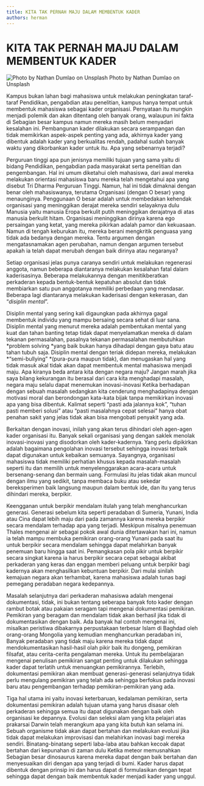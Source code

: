 ```yaml
---
title: KITA TAK PERNAH MAJU DALAM MEMBENTUK KADER
authors: herman
---
```



# KITA TAK PERNAH MAJU DALAM MEMBENTUK KADER
![Photo by Nathan Dumlao on Unsplash](https://miro.medium.com/v2/resize:fit:720/0*Y4s7Vd0DzI-HKeXm)
Photo by Nathan Dumlao on Unsplash

Kampus bukan lahan bagi mahasiswa untuk melakukan peningkatan taraf-taraf Pendidikan, pengabdian atau penelitian, kampus hanya tempat untuk membentuk mahasiswa sebagai kader organisasi. Pernyataan itu mungkin menjadi polemik dan akan ditentang oleh banyak orang, walaupun ini fakta di Sebagian besar kampus namun mereka masih belum menyadari kesalahan ini. Pembangunan kader dilakukan secara serampangan dan tidak memikirkan aspek-aspek penting yang ada, akhirnya kader yang dibentuk adalah kader yang berkualitas rendah, padahal sudah banyak waktu yang dikorbankan kader untuk itu. Apa yang sebenarnya terjadi?

Perguruan tinggi apa pun jenisnya memiliki tujuan yang sama yaitu di bidang Pendidikan, pengabdian pada masyarakat serta penelitian dan pengembangan. Hal ini umum diketahui oleh mahasiswa, dari awal mereka melakukan orientasi mahasiswa baru mereka telah mengetahui apa yang disebut Tri Dharma Perguruan Tinggi. Namun, hal ini tidak dimaknai dengan benar oleh mahasiswanya, terutama Organisasi (dengan O besar) yang menaunginya. Penggunaan O besar adalah untuk membedakan kehendak organisasi yang meninggikan derajat mereka sendiri selayaknya dulu Manusia yaitu manusia Eropa berkulit putih meninggikan derajatnya di atas manusia berkulit hitam. Organisasi meninggikan dirinya karena ego persaingan yang ketat, yang mereka pikirkan adalah pamor dan kekuasaan. Namun di tengah keburukan itu, mereka berani mengkritik penguasa yang tidak ada bedanya dengan mereka. Tentu argumen dengan mengatasnamakan agen perubahan, namun dengan argumen tersebut apakah ia telah dapat merubah dengan baik dirinya atau negaranya?

Setiap organisasi jelas punya caranya sendiri untuk melakukan regenerasi anggota, namun beberapa diantaranya melakukan kesalahan fatal dalam kaderisasinya. Beberapa melakukannya dengan menitikberatkan perkaderan kepada bentuk-bentuk kepatuhan absolut dan tidak membiarkan satu pun anggotanya memiliki perbedaan yang mendasar. Beberapa lagi diantaranya melakukan kaderisasi dengan kekerasan, dan “*disiplin mental*”.

Disiplin mental yang sering kali digaungkan pada akhirnya gagal membentuk individu yang mampu bersaing secara sehat di luar sana. Disiplin mental yang menurut mereka adalah pembentukan mental yang kuat dan tahan banting tetap tidak dapat menyelamatkan mereka di dalam tekanan permasalahan, pasalnya tekanan permasalahan membutuhkan *problem solving *yang baik bukan hanya dihadapi dengan gaya batu atau tahan tubuh saja. Disiplin mental dengan teriak didepan mereka, melakukan *“semi-bullying” *(pura-pura maupun tidak), dan menugaskan hal yang tidak masuk akal tidak akan dapat membentuk mental mahasiswa menjadi maju. Apa kiranya beda antara kita dengan negara maju? Jangan marah jika saya bilang kekurangan itu berasal dari cara kita menghadapi masalah, negara maju selalu dapat menemukan inovasi-inovasi Ketika berhadapan dengan sebuah masalah sedangkan kita cenderung menghadapinya dengan motivasi moral dan berondongan kata-kata bijak tanpa memikirkan inovasi apa yang bisa dibentuk. Kalimat seperti “pasti ada jalannya kok”, “tuhan pasti memberi solusi” atau “pasti masalahnya cepat selesai” hanya obat penahan sakit yang jelas tidak akan bisa mengobati penyakit yang ada.

Berkaitan dengan inovasi, inilah yang akan terus dihindari oleh agen-agen kader organisasi itu. Banyak sekali organisasi yang dengan saklek menolak inovasi-inovasi yang disodorkan oleh kader-kadernya. Yang perlu dipikirkan adalah bagaimana pengolahan inovasi tersebut sehingga inovasi terbaik dapat digunakan untuk kebaikan semuanya. Sayangnya, organisasi mahasiswa tidak memiliki perhatian khusus kepada masalah-masalah seperti itu dan memilih untuk menyelenggarakan acara-acara untuk bersenang-senang dan bermain uang. Formulasi itu jelas tidak akan muncul dengan ilmu yang sedikit, tanpa membaca buku atau sekedar bereksperimen baik langsung maupun dalam bentuk ide, dan itu yang terus dihindari mereka, berpikir.

Keengganan untuk berpikir mendalam itulah yang telah menghancurkan generasi. Generasi sebelum kita seperti peradaban di Sumeria, Yunani, India atau Cina dapat lebih maju dari pada zamannya karena mereka berpikir secara mendalam terhadap apa yang terjadi. Meskipun misalnya penemuan Thales mengenai air sebagai pokok awal dunia ditertawakan hari ini, namun ia telah mampu membuka pemikiran orang-orang Yunani pada saat itu untuk berpikir secara mendalam sehingga dapat melahirkan banyak penemuan baru hingga saat ini. Pemangkasan pola pikir untuk berpikir secara singkat karena ia harus berpikir secara cepat sebagai akibat perkaderan yang keras dan enggan memberi peluang untuk berpikir bagi kadernya akan menghasilkan kebuntuan berpikir. Dari mulai sinilah kemajuan negara akan terhambat, karena mahasiswa adalah tunas bagi pemegang peradaban negara kedepannya.

Masalah selanjutnya dari perkaderan mahasiswa adalah mengenai dokumentasi, tidak, ini bukan tentang seberapa banyak foto kader dengan rambut botak atau pakaian seragam tapi mengenai dokumentasi pemikiran. Pemikiran yang beragam dan mendalam tidak akan berhasil jika tidak di dokumentasikan dengan baik. Ada banyak hal contoh mengenai ini, misalkan peristiwa dibakarnya perpustakaan terbesar Islam di Baghdad oleh orang-orang Mongolia yang kemudian menghancurkan peradaban ini, Banyak peradaban yang tidak maju karena mereka tidak dapat mendokumentasikan hasil-hasil olah pikir baik itu dongeng, pemikiran filsafat, atau cerita-cerita pengalaman mereka. Untuk itu pembelajaran mengenai penulisan pemikiran sangat penting untuk dilakukan sehingga kader dapat terlatih untuk menuangkan pemikirannya. Terlebih, dokumentasi pemikiran akan membuat generasi-generasi selanjutnya tidak perlu mengulang pemikiran yang telah ada sehingga berfokus pada inovasi baru atau pengembangan terhadap pemikiran-pemikiran yang ada.

Tiga hal utama ini yaitu inovasi keterbaruan, kedalaman pemikiran, serta dokumentasi pemikiran adalah tujuan utama yang harus disasar oleh perkaderan sehingga semua itu dapat digunakan dengan baik oleh organisasi ke depannya. Evolusi dan seleksi alam yang kita pelajari atas prakarsai Darwin telah merangkum apa yang kita butuh kan selama ini. Sebuah organisme tidak akan dapat bertahan dan melakukan evolusi jika tidak dapat melakukan improvisasi dan melahirkan inovasi bagi mereka sendiri. Binatang-binatang seperti laba-laba atau bahkan kecoak dapat bertahan dari kepunahan di zaman dulu Ketika meteor memusnahkan Sebagian besar dinosaurus karena mereka dapat dengan baik bertahan dan menyesuaikan diri dengan apa yang terjadi di bumi. Kader harus dapat dibentuk dengan prinsip ini dan harus dapat di formulasikan dengan tepat sehingga dapat dengan baik membentuk kader menjadi kader yang unggul.